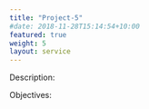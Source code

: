 ```yaml
---
title: "Project-5"
#date: 2018-11-28T15:14:54+10:00
featured: true
weight: 5
layout: service
---
```



Description:

Objectives:

